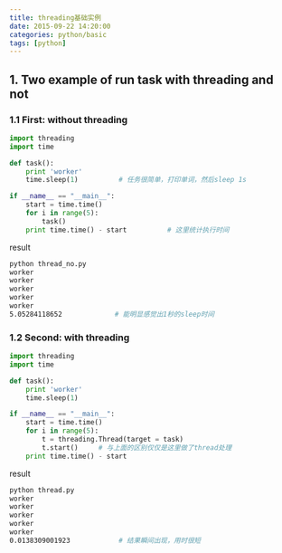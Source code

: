 ```yaml
---
title: threading基础实例
date: 2015-09-22 14:20:00
categories: python/basic
tags: [python]
---
```

## 1. Two example of run task with threading and not
### 1.1 First: without threading
``` python
import threading
import time

def task():
    print 'worker'
    time.sleep(1)          # 任务很简单，打印单词，然后sleep 1s

if __name__ == "__main__":
    start = time.time()
    for i in range(5):
        task()
    print time.time() - start          # 这里统计执行时间
```

result

``` bash
python thread_no.py
worker
worker
worker
worker
worker
5.05284118652             # 能明显感觉出1秒的sleep时间
```

### 1.2 Second: with threading
``` python
import threading
import time

def task():
    print 'worker'
    time.sleep(1)

if __name__ == "__main__":
    start = time.time()
    for i in range(5):
        t = threading.Thread(target = task)
        t.start()     # 与上面的区别仅仅是这里做了thread处理
    print time.time() - start
```

result

``` bash
python thread.py
worker
worker
worker
worker
worker
0.0138309001923            # 结果瞬间出现，用时很短
```
